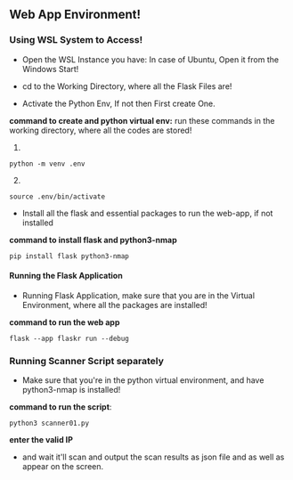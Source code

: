 ## Web App Environment!

### Using WSL System to Access!

- Open the WSL Instance you have: In case of Ubuntu, Open it from the Windows Start!

- cd to the Working Directory, where all the Flask Files are!

- Activate the Python Env, If not then First create One.

**command to create and python virtual env:**
run these commands in the working directory, where all the codes are stored!

1.
```
python -m venv .env
```

2.
```
source .env/bin/activate
```

- Install all the flask and essential packages to run the web-app, if not installed

**command to install flask and python3-nmap**

```
pip install flask python3-nmap
```

#### Running the Flask Application

- Running Flask Application, make sure that you are in the Virtual Environment, where all the packages are installed!

**command to run the web app**
```
flask --app flaskr run --debug
```

### Running Scanner Script separately

- Make sure that you're in the python virtual environment, and have python3-nmap is installed!

**command to run the script**:


```
python3 scanner01.py
```

**enter the valid IP**

- and wait it'll scan and output the scan results as json file and as well as appear on the screen.

